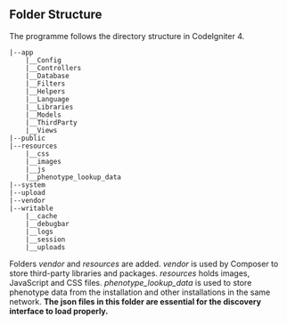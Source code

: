 ## Folder Structure ##

The programme follows the directory structure in CodeIgniter 4.  

    |--app
        |__Config
        |__Controllers
        |__Database
        |__Filters
        |__Helpers
        |__Language
        |__Libraries
        |__Models
        |__ThirdParty
        |__Views
    |--public
    |--resources
        |__css
        |__images
        |__js
        |__phenotype_lookup_data
    |--system
    |--upload
    |--vendor
    |--writable
        |__cache
        |__debugbar
        |__logs
        |__session
        |__uploads


Folders _vendor_ and _resources_ are added. _vendor_ is used by Composer to store third-party libraries and packages. _resources_ holds images, JavaScript and CSS files. _phenotype_lookup_data_ is used to store phenotype data from the installation and other installations in the same network. __The json files in this folder are essential for the discovery interface to load properly.__
